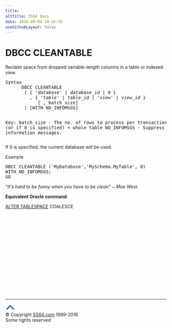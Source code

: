 ```yaml
---
title:
altTitle: SS64 Docs
date: 2016-09-04 19:26:55
useGithubLayout: false
---
```

<!-- #BeginLibraryItem "/Library/head_sql.lbi" --><!-- #EndLibraryItem --><h1>DBCC CLEANTABLE</h1>
<p>Reclaim space from dropped variable-length columns in a table or indexed view.</p>
<pre>Syntax
      DBCC CLEANTABLE
       ( { '<i>database</i>' | <i>database_id </i>| 0 }
         , { '<i>table</i>' | <i>table_id </i>| '<i>view</i>' | <i>view_id </i>}
            [ , batch_size]
       ) [WITH NO_INFOMSGS]

 Key:
    batch_size   - The no. of rows to process per transaction.
                    default (or if 0 is specified) = whole table
    NO_INFOMSGS  - Suppress all information messages.
</pre>
<p>If 0 is specified, the current database will be used.</p>
<p>Example</p>
<pre>DBCC CLEANTABLE ('MyDatabase','MySchema.MyTable', 0)<br>WITH NO_INFOMSGS;<br>GO</pre>
<p class="quote"><i>"It's hard to be funny when you have to be clean" ~ Mae West.</i></p>
<p>  <b>Equivalent Oracle command</b>:</p>
<p> <a href="../ora/tablespace_a.html">ALTER TABLESPACE</a> COALESCE</p><!-- #BeginLibraryItem "/Library/foot_sql.lbi" --><p>
<!-- ss64-sql -->
<ins class="adsbygoogle" style="display:inline-block;width:300px;height:250px" data-ad-client="ca-pub-6140977852749469" data-ad-slot="6953563613"></ins>
<script>
(adsbygoogle = window.adsbygoogle || []).push({});
</script></p>
<hr>
<div id="bl" class="footer"><a href="dbcc_cleantable.html#"><img src="../images/top.png" width="30" height="22" alt="Back to the Top"></a></div>
<div id="br" class="footer, tagline">© Copyright <a href="http://ss64.com/">SS64.com</a> 1999-2016<br>
Some rights reserved</div><!-- #EndLibraryItem -->

